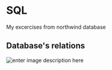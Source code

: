 # SQL

My excercises from northwind database

## Database's relations

![enter image description here](C:\Users\OlciKomp\Desktop\REPO\SQL\relations.jpg)
